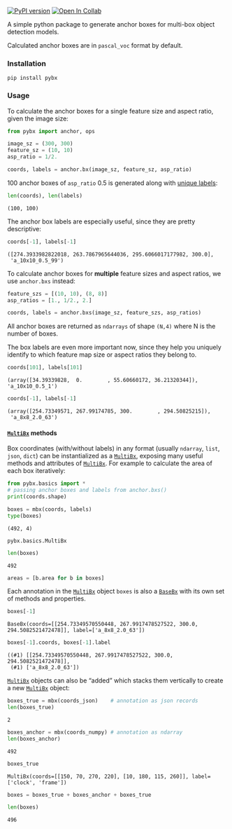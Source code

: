 
[![PyPI
version](https://badge.fury.io/py/pybx.svg)](https://badge.fury.io/py/pybx)
[![Open In
Collab](https://colab.research.google.com/assets/colab-badge.svg)](https://colab.research.google.com/github/thatgeeman/pybx/blob/master/nbs/pybx_walkthrough.ipynb)

A simple python package to generate anchor boxes for multi-box object
detection models.

Calculated anchor boxes are in `pascal_voc` format by default.

<!-- WARNING: THIS FILE WAS AUTOGENERATED! DO NOT EDIT! -->

### Installation

``` shell
pip install pybx
```

### Usage

To calculate the anchor boxes for a single feature size and aspect
ratio, given the image size:

``` python
from pybx import anchor, ops

image_sz = (300, 300)
feature_sz = (10, 10)
asp_ratio = 1/2.

coords, labels = anchor.bx(image_sz, feature_sz, asp_ratio)
```

100 anchor boxes of `asp_ratio` 0.5 is generated along with [unique
labels](../data/README.md):

``` python
len(coords), len(labels)
```

    (100, 100)

The anchor box labels are especially useful, since they are pretty
descriptive:

``` python
coords[-1], labels[-1]
```

    ([274.3933982822018, 263.7867965644036, 295.6066017177982, 300.0],
     'a_10x10_0.5_99')

To calculate anchor boxes for **multiple** feature sizes and aspect
ratios, we use `anchor.bxs` instead:

``` python
feature_szs = [(10, 10), (8, 8)]
asp_ratios = [1., 1/2., 2.]

coords, labels = anchor.bxs(image_sz, feature_szs, asp_ratios)
```

All anchor boxes are returned as `ndarrays` of shape `(N,4)` where N is
the number of boxes.

The box labels are even more important now, since they help you uniquely
identify to which feature map size or aspect ratios they belong to.

``` python
coords[101], labels[101]
```

    (array([34.39339828,  0.        , 55.60660172, 36.21320344]), 'a_10x10_0.5_1')

``` python
coords[-1], labels[-1]
```

    (array([254.73349571, 267.99174785, 300.        , 294.50825215]),
     'a_8x8_2.0_63')

#### [`MultiBx`](https://thatgeeman.github.io/pybx/basics.html#multibx) methods

Box coordinates (with/without labels) in any format (usually `ndarray`,
`list`, `json`, `dict`) can be instantialized as a
[`MultiBx`](https://thatgeeman.github.io/pybx/basics.html#multibx),
exposing many useful methods and attributes of
[`MultiBx`](https://thatgeeman.github.io/pybx/basics.html#multibx). For
example to calculate the area of each box iteratively:

``` python
from pybx.basics import * 
# passing anchor boxes and labels from anchor.bxs()
print(coords.shape)

boxes = mbx(coords, labels)
type(boxes)
```

    (492, 4)

    pybx.basics.MultiBx

``` python
len(boxes)
```

    492

``` python
areas = [b.area for b in boxes]
```

Each annotation in the
[`MultiBx`](https://thatgeeman.github.io/pybx/basics.html#multibx)
object `boxes` is also a
[`BaseBx`](https://thatgeeman.github.io/pybx/basics.html#basebx) with
its own set of methods and properties.

``` python
boxes[-1]
```

    BaseBx(coords=[[254.73349570550448, 267.9917478527522, 300.0, 294.5082521472478]], label=['a_8x8_2.0_63'])

``` python
boxes[-1].coords, boxes[-1].label
```

    ((#1) [[254.73349570550448, 267.9917478527522, 300.0, 294.5082521472478]],
     (#1) ['a_8x8_2.0_63'])

[`MultiBx`](https://thatgeeman.github.io/pybx/basics.html#multibx)
objects can also be “added” which stacks them vertically to create a new
[`MultiBx`](https://thatgeeman.github.io/pybx/basics.html#multibx)
object:

``` python
boxes_true = mbx(coords_json)    # annotation as json records
len(boxes_true)
```

    2

``` python
boxes_anchor = mbx(coords_numpy) # annotation as ndarray
len(boxes_anchor)
```

    492

``` python
boxes_true
```

    MultiBx(coords=[[150, 70, 270, 220], [10, 180, 115, 260]], label=['clock', 'frame'])

``` python
boxes = boxes_true + boxes_anchor + boxes_true
```

``` python
len(boxes)
```

    496

